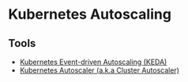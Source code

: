 # Kubernetes Autoscaling

<!--
https://github.com/infracloudio/kubernetes-autoscaling
https://artifacthub.io/packages/helm/cluster-autoscaler/cluster-autoscaler
-->

## Tools

- [Kubernetes Event-driven Autoscaling (KEDA)](/keda/README.md)
- [Kubernetes Autoscaler (a.k.a Cluster Autoscaler)](/kubernetes/autoscaler/README.md)

<!--
https://github.com/atlassian/escalator
-->

